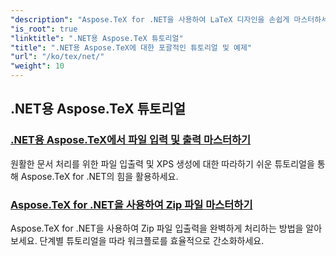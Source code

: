 ```yaml
---
"description": "Aspose.TeX for .NET을 사용하여 LaTeX 디자인을 손쉽게 마스터하세요. 원활한 통합을 위해 다운로드하고 고급 서식, 파일 처리, 라이선싱 등을 살펴보세요."
"is_root": true
"linktitle": ".NET용 Aspose.TeX 튜토리얼"
"title": ".NET용 Aspose.TeX에 대한 포괄적인 튜토리얼 및 예제"
"url": "/ko/tex/net/"
"weight": 10
---
```


## .NET용 Aspose.TeX 튜토리얼
### [.NET용 Aspose.TeX에서 파일 입력 및 출력 마스터하기](./file-input-and-output/)
원활한 문서 처리를 위한 파일 입출력 및 XPS 생성에 대한 따라하기 쉬운 튜토리얼을 통해 Aspose.TeX for .NET의 힘을 활용하세요.
### [Aspose.TeX for .NET을 사용하여 Zip 파일 마스터하기](./mastering-zip-file-io/)
Aspose.TeX for .NET을 사용하여 Zip 파일 입출력을 완벽하게 처리하는 방법을 알아보세요. 단계별 튜토리얼을 따라 워크플로를 효율적으로 간소화하세요.